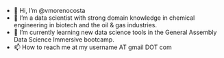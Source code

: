 - 👋 Hi, I’m @vmorenocosta
- 👀 I’m a data scientist with strong domain knowledge in chemical engineering in biotech and the oil & gas industries.
- 🌱 I’m currently learning new data science tools in the General Assembly Data Science Immersive bootcamp.
- 📫 How to reach me at my username AT gmail DOT com

<!---
vmorenocosta/vmorenocosta is a ✨ special ✨ repository because its `README.md` (this file) appears on your GitHub profile.
You can click the Preview link to take a look at your changes.
--->
